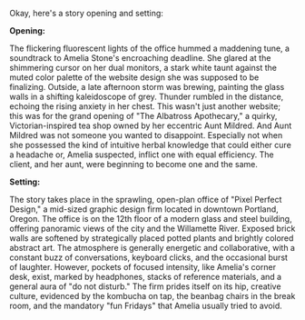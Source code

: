 Okay, here's a story opening and setting:

**Opening:**

The flickering fluorescent lights of the office hummed a maddening tune, a soundtrack to Amelia Stone's encroaching deadline. She glared at the shimmering cursor on her dual monitors, a stark white taunt against the muted color palette of the website design she was supposed to be finalizing. Outside, a late afternoon storm was brewing, painting the glass walls in a shifting kaleidoscope of grey. Thunder rumbled in the distance, echoing the rising anxiety in her chest. This wasn't just another website; this was for the grand opening of "The Albatross Apothecary," a quirky, Victorian-inspired tea shop owned by her eccentric Aunt Mildred. And Aunt Mildred was not someone you wanted to disappoint. Especially not when she possessed the kind of intuitive herbal knowledge that could either cure a headache or, Amelia suspected, inflict one with equal efficiency. The client, and her aunt, were beginning to become one and the same.

**Setting:**

The story takes place in the sprawling, open-plan office of "Pixel Perfect Design," a mid-sized graphic design firm located in downtown Portland, Oregon. The office is on the 12th floor of a modern glass and steel building, offering panoramic views of the city and the Willamette River. Exposed brick walls are softened by strategically placed potted plants and brightly colored abstract art. The atmosphere is generally energetic and collaborative, with a constant buzz of conversations, keyboard clicks, and the occasional burst of laughter. However, pockets of focused intensity, like Amelia's corner desk, exist, marked by headphones, stacks of reference materials, and a general aura of "do not disturb." The firm prides itself on its hip, creative culture, evidenced by the kombucha on tap, the beanbag chairs in the break room, and the mandatory "fun Fridays" that Amelia usually tried to avoid.

